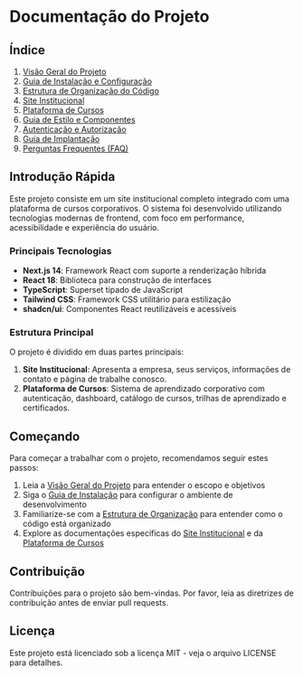 # Documentação do Projeto

## Índice

1. [Visão Geral do Projeto](./01-visao-geral.md)
2. [Guia de Instalação e Configuração](./02-instalacao.md)
3. [Estrutura de Organização do Código](./03-estrutura.md)
4. [Site Institucional](./04-site-institucional.md)
5. [Plataforma de Cursos](./05-plataforma-cursos.md)
6. [Guia de Estilo e Componentes](./06-guia-estilo.md)
7. [Autenticação e Autorização](./07-autenticacao.md)
8. [Guia de Implantação](./08-implantacao.md)
9. [Perguntas Frequentes (FAQ)](./09-faq.md)

## Introdução Rápida

Este projeto consiste em um site institucional completo integrado com uma plataforma de cursos corporativos. O sistema foi desenvolvido utilizando tecnologias modernas de frontend, com foco em performance, acessibilidade e experiência do usuário.

### Principais Tecnologias

- **Next.js 14**: Framework React com suporte a renderização híbrida
- **React 18**: Biblioteca para construção de interfaces
- **TypeScript**: Superset tipado de JavaScript
- **Tailwind CSS**: Framework CSS utilitário para estilização
- **shadcn/ui**: Componentes React reutilizáveis e acessíveis

### Estrutura Principal

O projeto é dividido em duas partes principais:

1. **Site Institucional**: Apresenta a empresa, seus serviços, informações de contato e página de trabalhe conosco.
2. **Plataforma de Cursos**: Sistema de aprendizado corporativo com autenticação, dashboard, catálogo de cursos, trilhas de aprendizado e certificados.

## Começando

Para começar a trabalhar com o projeto, recomendamos seguir estes passos:

1. Leia a [Visão Geral do Projeto](./01-visao-geral.md) para entender o escopo e objetivos
2. Siga o [Guia de Instalação](./02-instalacao.md) para configurar o ambiente de desenvolvimento
3. Familiarize-se com a [Estrutura de Organização](./03-estrutura.md) para entender como o código está organizado
4. Explore as documentações específicas do [Site Institucional](./04-site-institucional.md) e da [Plataforma de Cursos](./05-plataforma-cursos.md)

## Contribuição

Contribuições para o projeto são bem-vindas. Por favor, leia as diretrizes de contribuição antes de enviar pull requests.

## Licença

Este projeto está licenciado sob a licença MIT - veja o arquivo LICENSE para detalhes.
